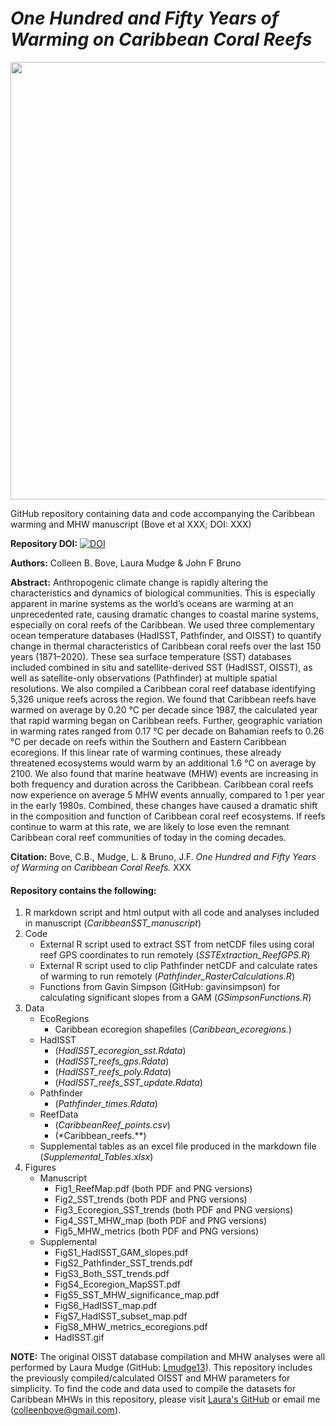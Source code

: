 # *One Hundred and Fifty Years of Warming on Caribbean Coral Reefs*

<img src="https://user-images.githubusercontent.com/45176386/113480898-bfc60c00-9464-11eb-9a95-00af8f80c9ea.png" width = "700" />

GitHub repository containing data and code accompanying the Caribbean warming and MHW manuscript (Bove et al XXX; DOI: XXX)

**Repository DOI:** [![DOI](https://zenodo.org/badge/283885820.svg)](https://zenodo.org/badge/latestdoi/283885820)

**Authors:** Colleen B. Bove, Laura Mudge & John F Bruno

**Abstract:** 
Anthropogenic climate change is rapidly altering the characteristics and dynamics of biological communities. This is especially apparent in marine systems as the world’s oceans are warming at an unprecedented rate, causing dramatic changes to coastal marine systems, especially on coral reefs of the Caribbean. We used three complementary ocean temperature databases (HadISST, Pathfinder, and OISST) to quantify change in thermal characteristics of Caribbean coral reefs over the last 150 years (1871–2020). These sea surface temperature (SST) databases included combined in situ and satellite-derived SST (HadISST, OISST), as well as satellite-only observations (Pathfinder) at multiple spatial resolutions. We also compiled a Caribbean coral reef database identifying 5,326 unique reefs across the region. We found that Caribbean reefs have warmed on average by 0.20 °C per decade since 1987, the calculated year that rapid warming began on Caribbean reefs. Further, geographic variation in warming rates ranged from 0.17 °C per decade on Bahamian reefs to 0.26 °C per decade on reefs within the Southern and Eastern Caribbean ecoregions. If this linear rate of warming continues, these already threatened ecosystems would warm by an additional 1.6 °C on average by 2100. We also found that marine heatwave (MHW) events are increasing in both frequency and duration across the Caribbean. Caribbean coral reefs now experience on average 5 MHW events annually, compared to 1 per year in the early 1980s. Combined, these changes have caused a dramatic shift in the composition and function of Caribbean coral reef ecosystems. If reefs continue to warm at this rate, we are likely to lose even the remnant Caribbean coral reef communities of today in the coming decades. 

**Citation:** Bove, C.B., Mudge, L. & Bruno, J.F. *One Hundred and Fifty Years of Warming on Caribbean Coral Reefs.* XXX


#### Repository contains the following:
1. R markdown script and html output with all code and analyses included in manuscript (*CaribbeanSST_manuscript*)
2. Code
   * External R script used to extract SST from netCDF files using coral reef GPS coordinates to run remotely  (*SSTExtraction_ReefGPS.R*)
   * External R script used to clip Pathfinder netCDF and calculate rates of warming to run remotely (*Pathfinder_RasterCalculations.R*)
   * Functions from Gavin Simpson (GitHub: gavinsimpson) for calculating significant slopes from a GAM (*GSimpsonFunctions.R*)
3. Data
   * EcoRegions
      * Caribbean ecoregion shapefiles (*Caribbean_ecoregions.*)
   * HadISST
      * (*HadISST_ecoregion_sst.Rdata*)
      * (*HadISST_reefs_gps.Rdata*)
      * (*HadISST_reefs_poly.Rdata*)
      * (*HadISST_reefs_SST_update.Rdata*)
   * Pathfinder
      * (*Pathfinder_times.Rdata*)
   * ReefData
      * (*CaribbeanReef_points.csv*)
      * (*Caribbean_reefs.**)
   * Supplemental tables as an excel file produced in the markdown file (*Supplemental_Tables.xlsx*)
4. Figures
   * Manuscript
      * Fig1_ReefMap.pdf (both PDF and PNG versions)
      * Fig2_SST_trends (both PDF and PNG versions)
      * Fig3_Ecoregion_SST_trends (both PDF and PNG versions)
      * Fig4_SST_MHW_map (both PDF and PNG versions)
      * Fig5_MHW_metrics (both PDF and PNG versions)
   * Supplemental
      * FigS1_HadISST_GAM_slopes.pdf
      * FigS2_Pathfinder_SST_trends.pdf
      * FigS3_Both_SST_trends.pdf
      * FigS4_Ecoregion_MapSST.pdf
      * FigS5_SST_MHW_significance_map.pdf
      * FigS6_HadISST_map.pdf
      * FigS7_HadISST_subset_map.pdf
      * FigS8_MHW_metrics_ecoregions.pdf
      * HadISST.gif

**NOTE:** The original OISST database compilation and MHW analyses were all performed by Laura Mudge (GitHub: [Lmudge13](https://github.com/Lmudge13)). This repository includes the previously compiled/calculated OISST and MHW parameters for simplicity. To find the code and data used to compile the datasets for Caribbean MHWs in this repository, please visit [Laura's GitHub](https://github.com/Lmudge13) or email me (colleenbove@gmail.com).

